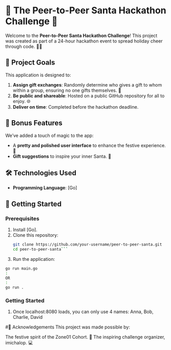 # 🎅 The Peer-to-Peer Santa Hackathon Challenge 🎅

Welcome to the **Peer-to-Peer Santa Hackathon Challenge**! This project was created as part of a 24-hour hackathon event to spread holiday cheer through code. 🎁✨

## 🎯 Project Goals
This application is designed to:
1. **Assign gift exchanges**: Randomly determine who gives a gift to whom within a group, ensuring no one gifts themselves. 🎉
2. **Be public and shareable**: Hosted on a public GitHub repository for all to enjoy. 🌐
3. **Deliver on time**: Completed before the hackathon deadline.

## 🌟 Bonus Features
We’ve added a touch of magic to the app:
- A **pretty and polished user interface** to enhance the festive experience. 🎨
- **Gift suggestions** to inspire your inner Santa. 🎁

## 🛠️ Technologies Used
- **Programming Language**: [Go]

## 🎄 Getting Started

### Prerequisites
1. Install [Go].
2. Clone this repository:
   ```bash
   git clone https://github.com/your-username/peer-to-peer-santa.git
   cd peer-to-peer-santa```
   
3. Run the application:
```bash
go run main.go
:
OR
:
go run .
```

### Getting Started

1. Once localhost:8080 loads, you can only use 4 names:
   Anna, Bob, Charlie, David 


#🎅 Acknowledgements
This project was made possible by:

The festive spirit of the Zone01 Cohort. 🎄
The inspiring challenge organizer, imichalop. 💻
